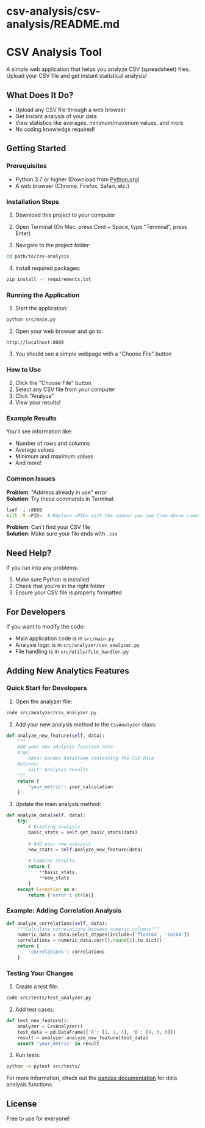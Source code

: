 # csv-analysis/csv-analysis/README.md

# CSV Analysis Tool

A simple web application that helps you analyze CSV (spreadsheet) files. Upload your CSV file and get instant statistical analysis!

## What Does It Do?

- Upload any CSV file through a web browser
- Get instant analysis of your data
- View statistics like averages, minimum/maximum values, and more
- No coding knowledge required!

## Getting Started

### Prerequisites
- Python 3.7 or higher (Download from [Python.org](https://www.python.org/downloads/))
- A web browser (Chrome, Firefox, Safari, etc.)

### Installation Steps

1. Download this project to your computer

2. Open Terminal (On Mac: press Cmd + Space, type "Terminal", press Enter)

3. Navigate to the project folder:
```bash
cd path/to/csv-analysis
```

4. Install required packages:
```bash
pip install -r requirements.txt
```

### Running the Application

1. Start the application:
```bash
python src/main.py
```

2. Open your web browser and go to:
```
http://localhost:8080
```

3. You should see a simple webpage with a "Choose File" button

### How to Use

1. Click the "Choose File" button
2. Select any CSV file from your computer
3. Click "Analyze"
4. View your results!

### Example Results
You'll see information like:
- Number of rows and columns
- Average values
- Minimum and maximum values
- And more!

### Common Issues

**Problem**: "Address already in use" error  
**Solution**: Try these commands in Terminal:
```bash
lsof -i :8080
kill -9 <PID>  # Replace <PID> with the number you see from above command
```

**Problem**: Can't find your CSV file  
**Solution**: Make sure your file ends with `.csv`

## Need Help?

If you run into any problems:
1. Make sure Python is installed
2. Check that you're in the right folder
3. Ensure your CSV file is properly formatted

## For Developers

If you want to modify the code:
- Main application code is in `src/main.py`
- Analysis logic is in `src/analyzer/csv_analyzer.py`
- File handling is in `src/utils/file_handler.py`

## Adding New Analytics Features

### Quick Start for Developers

1. Open the analyzer file:
```bash
code src/analyzer/csv_analyzer.py
```

2. Add your new analysis method to the `CsvAnalyzer` class:
```python
def analyze_new_feature(self, data):
    """
    Add your new analysis function here
    Args:
        data: pandas DataFrame containing the CSV data
    Returns:
        dict: Analysis results
    """
    return {
        'your_metric': your_calculation
    }
```

3. Update the main analysis method:
```python
def analyze_data(self, data):
    try:
        # Existing analysis
        basic_stats = self.get_basic_stats(data)
        
        # Add your new analysis
        new_stats = self.analyze_new_feature(data)
        
        # Combine results
        return {
            **basic_stats,
            **new_stats
        }
    except Exception as e:
        return {'error': str(e)}
```

### Example: Adding Correlation Analysis

```python
def analyze_correlations(self, data):
    """Calculate correlations between numeric columns"""
    numeric_data = data.select_dtypes(include=['float64', 'int64'])
    correlations = numeric_data.corr().round(2).to_dict()
    return {
        'correlations': correlations
    }
```

### Testing Your Changes

1. Create a test file:
```bash
code src/tests/test_analyzer.py
```

2. Add test cases:
```python
def test_new_feature():
    analyzer = CsvAnalyzer()
    test_data = pd.DataFrame({'A': [1, 2, 3], 'B': [4, 5, 6]})
    result = analyzer.analyze_new_feature(test_data)
    assert 'your_metric' in result
```

3. Run tests:
```bash
python -m pytest src/tests/
```

For more information, check out the [pandas documentation](https://pandas.pydata.org/docs/user_guide/index.html) for data analysis functions.

## License

Free to use for everyone!